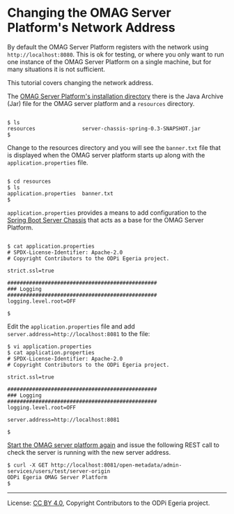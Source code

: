 <!-- SPDX-License-Identifier: CC-BY-4.0 -->
<!-- Copyright Contributors to the ODPi Egeria project. -->

# Changing the OMAG Server Platform's Network Address

By default the OMAG Server Platform registers with the network
using `http://localhost:8080`.  This is ok for testing, or
where you only want to run one instance of the OMAG Server Platform
on a single machine, but for many situations it is not sufficient.

This tutorial covers changing the network address.

The [OMAG Server Platform's installation directory](../building-egeria-tutorial/task-installing-egeria.md)
there is the Java Archive (Jar) file for the OMAG server platform
and a `resources` directory.

```text

$ ls
resources				server-chassis-spring-0.3-SNAPSHOT.jar
$

```
Change to the resources directory and you will see the `banner.txt`
file that is displayed when the OMAG server platform starts up along
with the `application.properties` file.

```text

$ cd resources
$ ls
application.properties	banner.txt
$

```

`application.properties` provides a means to add configuration
to the [Spring Boot Server Chassis](https://spring.io/projects/spring-boot)
that acts as a base for the OMAG Server Platform.

```text

$ cat application.properties
# SPDX-License-Identifier: Apache-2.0
# Copyright Contributors to the ODPi Egeria project.

strict.ssl=true

################################################
### Logging
################################################
logging.level.root=OFF

$

```

Edit the `application.properties` file and add `server.address=http://localhost:8081`
to the file:

```text
$ vi application.properties
$ cat application.properties
# SPDX-License-Identifier: Apache-2.0
# Copyright Contributors to the ODPi Egeria project.

strict.ssl=true

################################################
### Logging
################################################
logging.level.root=OFF

server.address=http://localhost:8081

$ 

```

[Start the OMAG server platform again](task-starting-the-omag-server.md)
and issue the following REST call to check the server is running with the new server address.

```text
$ curl -X GET http://localhost:8081/open-metadata/admin-services/users/test/server-origin
ODPi Egeria OMAG Server Platform
$

```
 

----
License: [CC BY 4.0](https://creativecommons.org/licenses/by/4.0/),
Copyright Contributors to the ODPi Egeria project.